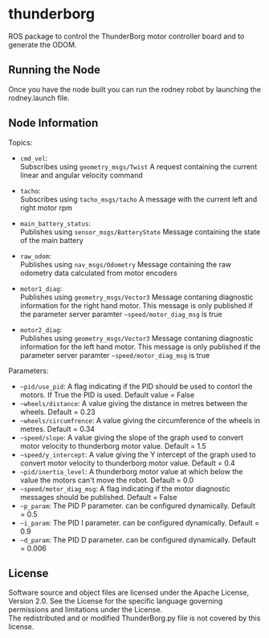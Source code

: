 # thunderborg
ROS package to control the ThunderBorg motor controller board and to generate the ODOM.

## Running the Node
Once you have the node built you can run the rodney robot by launching the rodney.launch file.

## Node Information
Topics:
* `cmd_vel`:  
  Subscribes using `geometry_msgs/Twist` A request containing the current linear and angular velocity command
  
* `tacho`:  
  Subscribes using `tacho_msgs/tacho` A message with the current left and right motor rpm
  
* `main_battery_status`:  
  Publishes using `sensor_msgs/BatteryState` Message containing the state of the main battery
  
* `raw_odom`:  
  Publishes using `nav_msgs/Odometry` Message containing the raw odometry data calculated from motor encoders
  
* `motor1_diag`:  
  Publishes using `geometry_msgs/Vector3` Message contaning diagnostic information for the right hand motor. This message is only published if the parameter server paramter `~speed/motor_diag_msg` is true
  
* `motor2_diag`:  
  Publishes using `geometry_msgs/Vector3` Message contaning diagnostic information for the left hand motor. This message is only published if the parameter server paramter `~speed/motor_diag_msg` is true

Parameters:
* `~pid/use_pid`: A flag indicating if the PID should be used to contorl the motors. If True the PID is used. Default value = False
* `~wheels/distance`: A value giving the distance in metres between the wheels. Default = 0.23
* `~wheels/circumfrence`: A value giving the circumference of the wheels in metres. Default = 0.34
* `~speed/slope`: A value giving the slope of the graph used to convert motor velocity to thunderborg motor value. Default = 1.5
* `~speed/y_intercept`: A value giving the Y intercept of the graph used to convert motor velocity to thunderborg motor value. Default = 0.4
* `~pid/inertia_level`: A thunderborg motor value at which below the value the motors can't move the robot. Default = 0.0
* `~speed/motor_diag_msg`: A flag indicating if the motor diagnostic messages should be published. Default = False
* `~p_param`: The PID P parameter. can be configured dynamically. Default = 0.5
* `~i_param`: The PID I parameter. can be configured dynamically. Default = 0.9
* `~d_param`: The PID D parameter. can be configured dynamically. Default = 0.006

## License
Software source and object files are licensed under the Apache License, Version 2.0. See the License for the specific language governing permissions and limitations under the License.  
The redistributed and or modified ThunderBorg.py file is not covered by this license.
